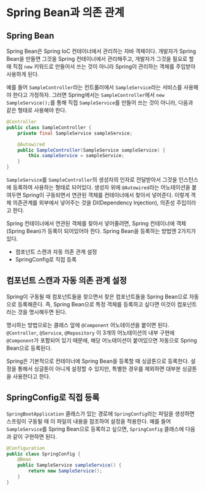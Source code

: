 # Spring Bean과 의존 관계

## Spring Bean
Spring Bean은 Spring IoC 컨테이너에서 관리하는 자바 객체이다. 개발자가 Spring Bean을 만들면 그것을 Spring 컨테이너에서 관리해주고, 개발자가 그것을 필요로 할 때 직접 `new` 키워드로 만들어서 쓰는 것이 아니라 Spring이 관리하는 객체를 주입받아 사용하게 된다.

예를 들어 `SampleController`라는 컨트롤러에서 `SampleService`라는 서비스를 사용해야 한다고 가정하자. 그러면 Spring에서는 `SampleController`에서 `new SampleService();`를 통해 직접 `SampleService`를 만들어 쓰는 것이 아니라, 다음과 같은 형태로 사용해야 한다.

```java
@Controller
public class SampleController {
    private final SampleService sampleService;

    @Autowired
    public SampleController(SampleService sampleService) {
        this.sampleService = sampleService;
    }
}
```

`SampleService`를 `SampleController`의 생성자의 인자로 전달받아서 그것을 인스턴스에 등록하여 사용하는 형태로 되어있다. 생성자 위에 `@Autowired`라는 어노테이션을 붙여두면 Spring이 구동되면서 연관된 객체를 컨테이너에서 찾아서 넣어준다. 이렇게 객체 의존관계를 외부에서 넣어주는 것을 DI(Dependency Injection), 의존성 주입이라고 한다.

Spring 컨테이너에서 연관된 객체를 찾아서 넣어줄려면, Spring 컨테이너에 객체(Spring Bean)가 등록이 되어있어야 한다. Spring Bean을 등록하는 방법엔 2가지가 있다.

- 컴포넌트 스캔과 자동 의존 관계 설정
- SpringConfig로 직접 등록

## 컴포넌트 스캔과 자동 의존 관계 설정

Spring이 구동될 때 컴포넌트들을 찾으면서 찾은 컴포넌트들을 Spring Bean으로 자동으로 등록해준다. 즉, Spring Bean으로 특정 객체를 등록하고 싶다면 이것이 컴포넌트라는 것을 명시해두면 된다.

명시하는 방법으로는 클래스 앞에 `@Component` 어노테이션을 붙이면 된다. `@Controller`, `@Service`, `@Repository` 이 3개의 어노테이션의 내부 구현에 `@Component`가 포함되어 있기 때문에, 해당 어노테이션이 붙어있으면 자동으로 Spring Bean으로 등록된다.

Spring은 기본적으로 컨테이너에 Spring Bean을 등록할 때 싱글톤으로 등록한다. 설정을 통해서 싱글톤이 아니게 설정할 수 있지만, 특별한 경우를 제외하면 대부분 싱글톤을 사용한다고 한다.

## SpringConfig로 직접 등록

`SpringBootApplication` 클래스가 있는 경로에 `SpringConfig`라는 파일을 생성하면 스프링이 구동될 때 이 파일의 내용을 참조하여 설정을 적용한다. 예를 들어 `SampleService`를 Spring Bean으로 등록하고 싶으면, `SpringConfig` 클래스에 다음과 같이 구현하면 된다.

```java
@Configuration
public class SpringConfig {
    @Bean
    public SampleService sampleService() {
        return new SampleService();
    }
}
```